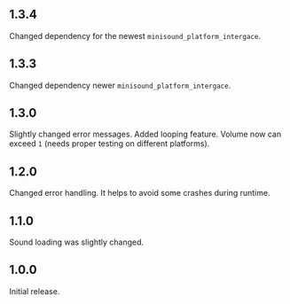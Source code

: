 ## 1.3.4

Changed dependency for the newest `minisound_platform_intergace`. 

## 1.3.3

Changed dependency newer `minisound_platform_intergace`. 

## 1.3.0

Slightly changed error messages. 
Added looping feature.
Volume now can exceed `1` (needs proper testing on different platforms).

## 1.2.0

Changed error handling. It helps to avoid some crashes during runtime.

## 1.1.0

Sound loading was slightly changed.

## 1.0.0

Initial release.
